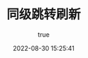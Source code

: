 ---
title: 同级跳转刷新
date: 2022-08-30 15:25:41
categories: 
  - 《Vue》
tags: 
  - Vue
author: 
  name: MarginLon
  link: https://github.com/MarginLon
---